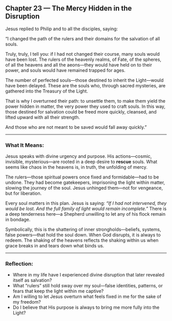 ## Chapter 23 — The Mercy Hidden in the Disruption

Jesus replied to Philip and to all the disciples, saying:

“I changed the path of the rulers and their domains for the salvation of all souls.

Truly, truly, I tell you: if I had not changed their course, many souls would have been lost. The rulers of the heavenly realms, of Fate, of the spheres, of all the heavens and all the aeons—they would have held on to their power, and souls would have remained trapped for ages.

The number of perfected souls—those destined to inherit the Light—would have been delayed. These are the souls who, through sacred mysteries, are gathered into the Treasury of the Light.

That is why I overturned their path: to unsettle them, to make them yield the power hidden in matter, the very power they used to craft souls. In this way, those destined for salvation could be freed more quickly, cleansed, and lifted upward with all their strength.

And those who are not meant to be saved would fall away quickly.”

---

### **What It Means:**

Jesus speaks with divine urgency and purpose. His actions—cosmic, invisible, mysterious—are rooted in a deep desire to **rescue** souls. What seems like chaos in the heavens is, in truth, the unfolding of mercy.

The rulers—those spiritual powers once fixed and formidable—had to be undone. They had become gatekeepers, imprisoning the light within matter, slowing the journey of the soul. Jesus unhinged them—not for vengeance, but for liberation.

Every soul matters in this plan. Jesus is saying: *“If I had not intervened, they would be lost. And the full family of light would remain incomplete.”* There is a deep tenderness here—a Shepherd unwilling to let any of his flock remain in bondage.

Symbolically, this is the shattering of inner strongholds—beliefs, systems, false powers—that hold the soul down. When God disrupts, it is always to redeem. The shaking of the heavens reflects the shaking within us when grace breaks in and tears down what binds us.

---

### **Reflection:**

* Where in my life have I experienced divine disruption that later revealed itself as salvation?
* What “rulers” still hold sway over my soul—false identities, patterns, or fears that keep the light within me captive?
* Am I willing to let Jesus overturn what feels fixed in me for the sake of my freedom?
* Do I believe that His purpose is always to bring me more fully into the Light?
